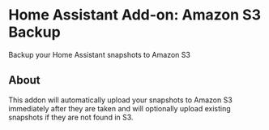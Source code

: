 # Home Assistant Add-on: Amazon S3 Backup

Backup your Home Assistant snapshots to Amazon S3

## About

This addon will automatically upload your snapshots to Amazon S3 immediately after they are taken and will optionally upload existing snapshots if they are not found in S3.
